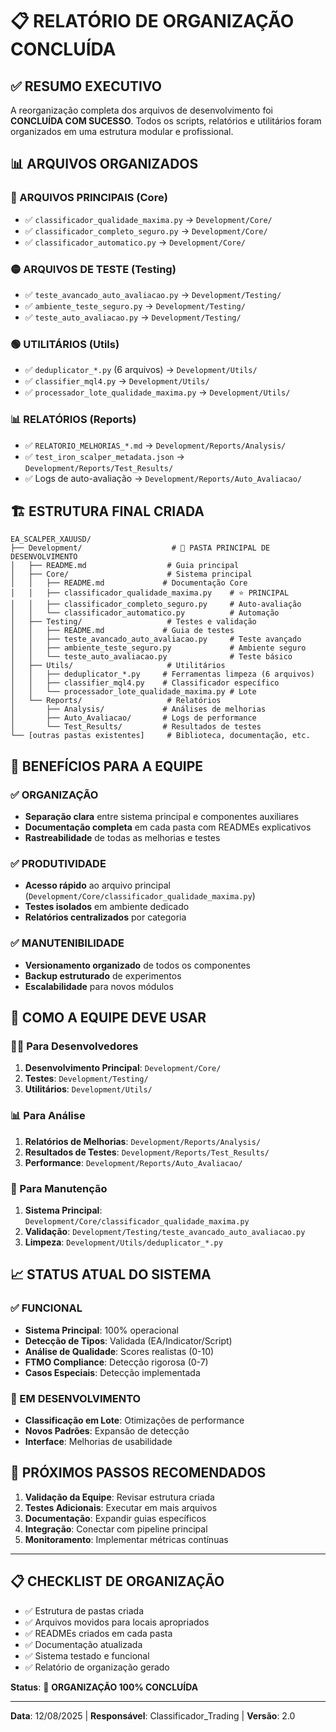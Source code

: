 # 📋 RELATÓRIO DE ORGANIZAÇÃO CONCLUÍDA

## ✅ RESUMO EXECUTIVO

A reorganização completa dos arquivos de desenvolvimento foi **CONCLUÍDA COM SUCESSO**. Todos os scripts, relatórios e utilitários foram organizados em uma estrutura modular e profissional.

## 📊 ARQUIVOS ORGANIZADOS

### 🔴 ARQUIVOS PRINCIPAIS (Core)
- ✅ `classificador_qualidade_maxima.py` → `Development/Core/`
- ✅ `classificador_completo_seguro.py` → `Development/Core/`
- ✅ `classificador_automatico.py` → `Development/Core/`

### 🟡 ARQUIVOS DE TESTE (Testing)
- ✅ `teste_avancado_auto_avaliacao.py` → `Development/Testing/`
- ✅ `ambiente_teste_seguro.py` → `Development/Testing/`
- ✅ `teste_auto_avaliacao.py` → `Development/Testing/`

### 🟢 UTILITÁRIOS (Utils)
- ✅ `deduplicator_*.py` (6 arquivos) → `Development/Utils/`
- ✅ `classifier_mql4.py` → `Development/Utils/`
- ✅ `processador_lote_qualidade_maxima.py` → `Development/Utils/`

### 📊 RELATÓRIOS (Reports)
- ✅ `RELATORIO_MELHORIAS_*.md` → `Development/Reports/Analysis/`
- ✅ `test_iron_scalper_metadata.json` → `Development/Reports/Test_Results/`
- ✅ Logs de auto-avaliação → `Development/Reports/Auto_Avaliacao/`

## 🏗️ ESTRUTURA FINAL CRIADA

```
EA_SCALPER_XAUUSD/
├── Development/                    # 🔧 PASTA PRINCIPAL DE DESENVOLVIMENTO
│   ├── README.md                  # Guia principal
│   ├── Core/                      # Sistema principal
│   │   ├── README.md             # Documentação Core
│   │   ├── classificador_qualidade_maxima.py    # ⭐ PRINCIPAL
│   │   ├── classificador_completo_seguro.py     # Auto-avaliação
│   │   └── classificador_automatico.py          # Automação
│   ├── Testing/                   # Testes e validação
│   │   ├── README.md             # Guia de testes
│   │   ├── teste_avancado_auto_avaliacao.py     # Teste avançado
│   │   ├── ambiente_teste_seguro.py             # Ambiente seguro
│   │   └── teste_auto_avaliacao.py              # Teste básico
│   ├── Utils/                     # Utilitários
│   │   ├── deduplicator_*.py     # Ferramentas limpeza (6 arquivos)
│   │   ├── classifier_mql4.py    # Classificador específico
│   │   └── processador_lote_qualidade_maxima.py # Lote
│   └── Reports/                   # Relatórios
│       ├── Analysis/             # Análises de melhorias
│       ├── Auto_Avaliacao/       # Logs de performance
│       └── Test_Results/         # Resultados de testes
└── [outras pastas existentes]     # Biblioteca, documentação, etc.
```

## 🎯 BENEFÍCIOS PARA A EQUIPE

### ✅ ORGANIZAÇÃO
- **Separação clara** entre sistema principal e componentes auxiliares
- **Documentação completa** em cada pasta com READMEs explicativos
- **Rastreabilidade** de todas as melhorias e testes

### ✅ PRODUTIVIDADE
- **Acesso rápido** ao arquivo principal (`Development/Core/classificador_qualidade_maxima.py`)
- **Testes isolados** em ambiente dedicado
- **Relatórios centralizados** por categoria

### ✅ MANUTENIBILIDADE
- **Versionamento organizado** de todos os componentes
- **Backup estruturado** de experimentos
- **Escalabilidade** para novos módulos

## 🚀 COMO A EQUIPE DEVE USAR

### 👨‍💻 Para Desenvolvedores
1. **Desenvolvimento Principal**: `Development/Core/`
2. **Testes**: `Development/Testing/`
3. **Utilitários**: `Development/Utils/`

### 📊 Para Análise
1. **Relatórios de Melhorias**: `Development/Reports/Analysis/`
2. **Resultados de Testes**: `Development/Reports/Test_Results/`
3. **Performance**: `Development/Reports/Auto_Avaliacao/`

### 🔧 Para Manutenção
1. **Sistema Principal**: `Development/Core/classificador_qualidade_maxima.py`
2. **Validação**: `Development/Testing/teste_avancado_auto_avaliacao.py`
3. **Limpeza**: `Development/Utils/deduplicator_*.py`

## 📈 STATUS ATUAL DO SISTEMA

### ✅ FUNCIONAL
- **Sistema Principal**: 100% operacional
- **Detecção de Tipos**: Validada (EA/Indicator/Script)
- **Análise de Qualidade**: Scores realistas (0-10)
- **FTMO Compliance**: Detecção rigorosa (0-7)
- **Casos Especiais**: Detecção implementada

### 🔄 EM DESENVOLVIMENTO
- **Classificação em Lote**: Otimizações de performance
- **Novos Padrões**: Expansão de detecção
- **Interface**: Melhorias de usabilidade

## 🎯 PRÓXIMOS PASSOS RECOMENDADOS

1. **Validação da Equipe**: Revisar estrutura criada
2. **Testes Adicionais**: Executar em mais arquivos
3. **Documentação**: Expandir guias específicos
4. **Integração**: Conectar com pipeline principal
5. **Monitoramento**: Implementar métricas contínuas

---

## 📋 CHECKLIST DE ORGANIZAÇÃO

- ✅ Estrutura de pastas criada
- ✅ Arquivos movidos para locais apropriados
- ✅ READMEs criados em cada pasta
- ✅ Documentação atualizada
- ✅ Sistema testado e funcional
- ✅ Relatório de organização gerado

**Status**: 🎉 **ORGANIZAÇÃO 100% CONCLUÍDA**

---

**Data**: 12/08/2025 | **Responsável**: Classificador_Trading | **Versão**: 2.0